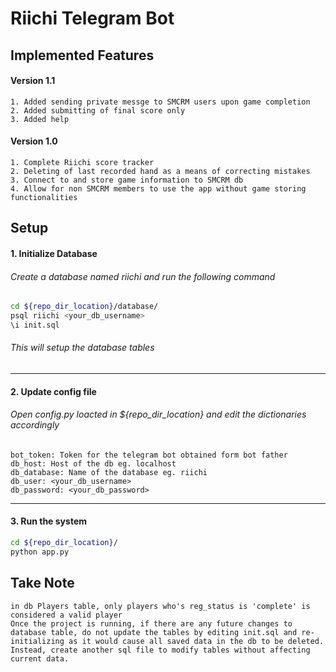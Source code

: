# Riichi Telegram Bot

## Implemented Features

#### Version 1.1

```
1. Added sending private messge to SMCRM users upon game completion
2. Added submitting of final score only
3. Added help
```

#### Version 1.0

```
1. Complete Riichi score tracker
2. Deleting of last recorded hand as a means of correcting mistakes
3. Connect to and store game information to SMCRM db
4. Allow for non SMCRM members to use the app without game storing functionalities
```

## Setup

#### 1. Initialize Database

###### Create a database named riichi and run the following command

```sh
cd ${repo_dir_location}/database/
psql riichi <your_db_username>
\i init.sql
```

###### This will setup the database tables

---

#### 2. Update config file

###### Open config.py loacted in ${repo_dir_location} and edit the dictionaries accordingly

```
bot_token: Token for the telegram bot obtained form bot father
db_host: Host of the db eg. localhost
db_database: Name of the database eg. riichi
db_user: <your_db_username>
db_password: <your_db_password>
```

---

#### 3. Run the system

```sh
cd ${repo_dir_location}/
python app.py
```

## Take Note


```
in db Players table, only players who's reg_status is 'complete' is considered a valid player
Once the project is running, if there are any future changes to database table, do not update the tables by editing init.sql and re-initializing as it would cause all saved data in the db to be deleted. Instead, create another sql file to modify tables without affecting current data.
```